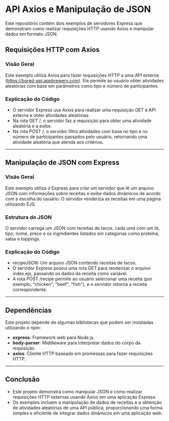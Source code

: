 # API Axios e Manipulação de JSON

Este repositório contém dois exemplos de servidores Express que demonstram como realizar requisições HTTP usando Axios e manipular dados em formato JSON.

## Requisições HTTP com Axios

### Visão Geral
Este exemplo utiliza Axios para fazer requisições HTTP a uma API externa (https://bored-api.appbrewery.com). Ele permite ao usuário obter atividades aleatórias com base em parâmetros como tipo e número de participantes.

### Explicação do Código

- O servidor Express usa Axios para realizar uma requisição GET à API externa e obter atividades aleatórias.
- Na rota GET /, o servidor faz a requisição para obter uma atividade aleatória e a exibe.
- Na rota POST /, o servidor filtra atividades com base no tipo e no número de participantes passados pelo usuário, retornando uma atividade aleatória que atenda aos critérios.

---

## Manipulação de JSON com Express

### Visão Geral

Este exemplo utiliza o Express para criar um servidor que lê um arquivo JSON com informações sobre receitas e exibe dados dinâmicos de acordo com a escolha do usuário. O servidor renderiza as receitas em uma página utilizando EJS.

### Estrutura do JSON

O servidor carrega um JSON com receitas de tacos, cada uma com um id, tipo, nome, preço e os ingredientes listados em categorias como proteína, salsa e toppings.

### Explicação do Código

- recipeJSON: Um arquivo JSON contendo receitas de tacos.
- O servidor Express possui uma rota GET para renderizar o arquivo index.ejs, passando os dados da receita como variável.
- A rota POST /recipe permite ao usuário selecionar uma receita (por exemplo, "chicken", "beef", "fish"), e o servidor retorna a receita correspondente.

---

## Dependências

Este projeto depende de algumas bibliotecas que podem ser instaladas utilizando o npm:

- **express**: Framework web para Node.js.
- **body-parser**: Middleware para interpretar dados do corpo da requisição.
- **axios**: Cliente HTTP baseado em promessas para fazer requisições HTTP.

---

## Conclusão
- Este projeto demonstra como manipular JSON e como realizar requisições HTTP externas usando Axios em uma aplicação Express. 
- Os exemplos incluem a manipulação de dados de receitas e a obtenção de atividades aleatórias de uma API pública, proporcionando uma forma simples e eficiente de integrar dados dinâmicos em uma aplicação web.
